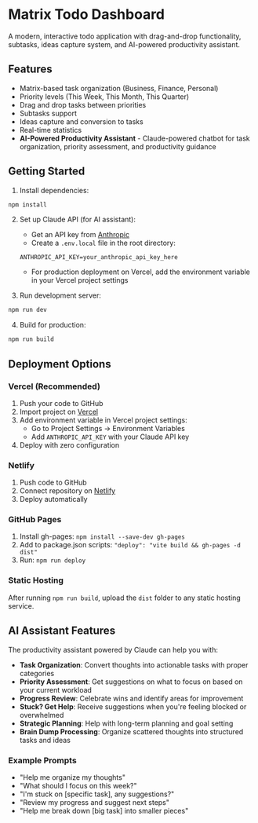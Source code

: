 # Matrix Todo Dashboard

A modern, interactive todo application with drag-and-drop functionality, subtasks, ideas capture system, and AI-powered productivity assistant.

## Features

- Matrix-based task organization (Business, Finance, Personal)
- Priority levels (This Week, This Month, This Quarter)
- Drag and drop tasks between priorities
- Subtasks support
- Ideas capture and conversion to tasks
- Real-time statistics
- **AI-Powered Productivity Assistant** - Claude-powered chatbot for task organization, priority assessment, and productivity guidance

## Getting Started

1. Install dependencies:
```bash
npm install
```

2. Set up Claude API (for AI assistant):
   - Get an API key from [Anthropic](https://console.anthropic.com/)
   - Create a `.env.local` file in the root directory:
   ```
   ANTHROPIC_API_KEY=your_anthropic_api_key_here
   ```
   - For production deployment on Vercel, add the environment variable in your Vercel project settings

3. Run development server:
```bash
npm run dev
```

4. Build for production:
```bash
npm run build
```

## Deployment Options

### Vercel (Recommended)
1. Push your code to GitHub
2. Import project on [Vercel](https://vercel.com)
3. Add environment variable in Vercel project settings:
   - Go to Project Settings → Environment Variables
   - Add `ANTHROPIC_API_KEY` with your Claude API key
4. Deploy with zero configuration

### Netlify
1. Push code to GitHub
2. Connect repository on [Netlify](https://netlify.com)
3. Deploy automatically

### GitHub Pages
1. Install gh-pages: `npm install --save-dev gh-pages`
2. Add to package.json scripts: `"deploy": "vite build && gh-pages -d dist"`
3. Run: `npm run deploy`

### Static Hosting
After running `npm run build`, upload the `dist` folder to any static hosting service.

## AI Assistant Features

The productivity assistant powered by Claude can help you with:

- **Task Organization**: Convert thoughts into actionable tasks with proper categories
- **Priority Assessment**: Get suggestions on what to focus on based on your current workload
- **Progress Review**: Celebrate wins and identify areas for improvement
- **Stuck? Get Help**: Receive suggestions when you're feeling blocked or overwhelmed
- **Strategic Planning**: Help with long-term planning and goal setting
- **Brain Dump Processing**: Organize scattered thoughts into structured tasks and ideas

### Example Prompts
- "Help me organize my thoughts"
- "What should I focus on this week?"
- "I'm stuck on [specific task], any suggestions?"
- "Review my progress and suggest next steps"
- "Help me break down [big task] into smaller pieces"